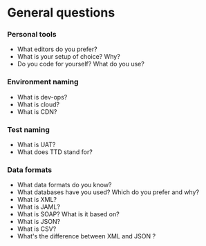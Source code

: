 # General questions

### Personal tools

* What editors do you prefer?
* What is your setup of choice? Why?
* Do you code for yourself? What do you use?


### Environment naming
* What is dev-ops?
* What is cloud?
* What is CDN?

### Test naming
* What is UAT?
* What does TTD stand for?


### Data formats
* What data formats do you know?
* What databases have you used? Which do you prefer and why?
* What is XML?
* What is JAML?
* What is SOAP? What is it based on?
* What is JSON?
* What is CSV?
* What's the difference between XML and JSON ?
